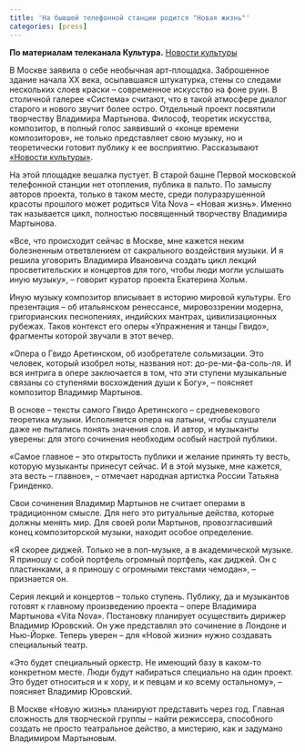 ```yaml
---
title: 'На бывшей телефонной станции родится "Новая жизнь"'
categories: [press]
---
```

<b>По материалам телеканала Культура.</b> <a href="http://www.tvkultura.ru/news.html?id=1119488">Новости культуры</a>


В Москве заявила о себе необычная арт-площадка. Заброшенное здание начала ХХ века, осыпавшаяся штукатурка, стены со следами нескольких слоев краски – современное искусство на фоне руин. В столичной галерее «Система» считают, что в такой атмосфере диалог старого и нового звучит более остро. Отдельный проект посвятили творчеству Владимира Мартынова. Философ, теоретик искусства, композитор, в полный голос заявивший о «конце времени композиторов», не только представляет свою музыку, но и теоретически готовит публику к ее восприятию. Рассказывают <a href="http://www.tvkultura.ru/novosti.html">«Новости культуры»</a>.


На этой площадке вешалка пустует. В старой башне Первой московской телефонной станции нет отопления, публика в пальто. По замыслу авторов проекта, только в таком месте, среди полуразрушенной красоты прошлого может родиться Vita Nova – «Новая жизнь». Именно так называется цикл, полностью посвященный творчеству Владимира Мартынова.


«Все, что происходит сейчас в Москве, мне кажется неким болезненным ответвлением от сакрального воздействия музыки. И я решила уговорить Владимира Ивановича создать цикл лекций просветительских и концертов для того, чтобы люди могли услышать иную музыку», – говорит куратор проекта Екатерина Хольм.


Иную музыку композитор вписывает в историю мировой культуры. Его презентация – об итальянском ренессансе, мировоззрении модерна, григорианских песнопениях, индийских мантрах, цивилизационных рубежах. Таков контекст его оперы «Упражнения и танцы Гвидо», фрагменты которой звучали в этот вечер.


«Опера о Гвидо Аретинском, об изобретателе сольмизации. Это человек, который изобрел ноты, названия нот: до-ре-ми-фа-соль-ля. И вся интрига в опере заключается в том, что эти ступени музыкальные связаны со ступенями восхождения души к Богу», – поясняет композитор Владимир Мартынов.


В основе – тексты самого Гвидо Аретинского – средневекового теоретика музыки. Исполняется опера на латыни, чтобы слушатели даже не пытались понять значения слов. И автор, и музыканты уверены: для этого сочинения необходим особый настрой публики.


«Самое главное – это открытость публики и желание принять ту весть, которую музыканты принесут сейчас. И в этой музыке, мне кажется, эта весть – главное», – отмечает народная артистка России Татьяна Гринденко.


Свои сочинения Владимир Мартынов не считает операми в традиционном смысле. Для него это ритуальные действа, которые должны менять мир. Для своей роли Мартынов, провозгласивший конец композиторской музыки, находит особое определение.


«Я скорее диджей. Только не в поп-музыке, а в академической музыке. Я приношу с собой портфель огромный портфель, как диджей. Он с пластинками, а я приношу с огромными текстами чемодан», – признается он.


Серия лекций и концертов – только ступень. Публику, да и музыкантов готовят к главному произведению проекта – опере Владимира Мартынова «Vita Nova». Постановку планирует осуществить дирижер Владимир Юровский. Он уже представлял это сочинение в Лондоне и Нью-Йорке. Теперь уверен – для «Новой жизни» нужно создавать специальный театр.


«Это будет специальный оркестр. Не имеющий базу в каком-то конкретном месте. Люди будут набираться специально на один проект. Это будет относиться и к хору, и к певцам и ко всему остальному», – поясняет Владимир Юровский.


В Москве «Новую жизнь» планируют представить через год. Главная сложность для творческой группы – найти режиссера, способного создать не просто театральное действо, а мистерию, как и задумано Владимиром Мартыновым.
